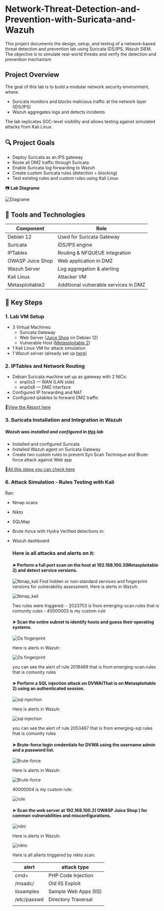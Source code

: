 # Network-Threat-Detection-and-Prevention-with-Suricata-and-Wazuh

This project documents the design, setup, and testing of a network-based threat detection and prevention lab using Suricata IDS/IPS, Wazuh SIEM. The objective is to simulate real-world threats and verify the detection and prevention mechanism

## Project Overview
The goal of this lab is to build a modular network security environment, where:

- Suricata monitors and blocks malicious traffic at the network layer (IDS/IPS)
- Wazuh aggregates logs and detects incidents

The lab replicates SOC-level visibility and allows testing against simulated attacks from Kali Linux.

## 🔍 Project Goals  

- Deploy Suricata as an IPS gateway
- Route all DMZ traffic through Suricata
- Enable Suricata log forwarding to Wazuh
- Create custom Suricata rules (detection + blocking)
- Test existing rules and custom rules using Kali Linux

📷 **Lab Diagrame** 

![Diagrame](images/diagrame.png) 
  
## 🧪 Tools and Technologies

| Component         | Role                                   |
| ----------------- | -------------------------------------- |
| Debian 12         | Used for Suricata Gateway              |
| Suricata          | IDS/IPS engine                         |
| IPTables          | Routing & NFQUEUE integration          |
| OWASP Juice Shop  | Web application in DMZ                 |
| Wazuh Server      | Log aggregation & alerting             |
| Kali Linux        | Attacker VM                            |
| Metasploitable2   | Additional vulnerable services in DMZ  |

## 🧩 Key Steps

### 1. Lab VM Setup
- 3 Virtual Machines:
  - Suricata Gateway
  - Web Server ([Juice Shop](https://github.com/juice-shop/juice-shop) on Debian 12)
  - Vulnerable Host ([Metasploitable 2](https://sourceforge.net/projects/metasploitable/))
- 1 Kali Linux VM for attack simulation
- 1 Wazuh server (already set up [here](https://github.com/Apelsyn582/Wazuh-SIEM-Home-Lab-Detection-of-Suspicious-Activities/tree/main?tab=readme-ov-file#wazuh-siem-home-lab--detection-and-prevention-of-suspicious-activities))

### 2. IPTables and Network Routing
- Debian Suricata machine set up as gateway with 2 NICs:
  - enp0s3 — WAN (LAN side)
  - enp0s8 — DMZ interface
- Configured IP forwarding and NAT
- Configured iptables to forward DMZ traffic

📄[View the Report here](https://github.com/Apelsyn582/Network-Threat-Detection-and-Prevention-with-Suricata-and-Wazuh/blob/main/Full%20Step-by-Step%20Instruction%20for%20step%202.pdf)

### 3. Suricata Installation and Integration in Wazuh

##### Wazuh was installed and configured in [this](https://github.com/Apelsyn582/Wazuh-SIEM-Home-Lab-Detection-of-Suspicious-Activities/tree/main?tab=readme-ov-file#wazuh-siem-home-lab--detection-and-prevention-of-suspicious-activities) lab
- Installed and configured Suricata
- Installed Wazuh agent on Suricata Gateway
- Create two custom rules to prevent Syn Scan Technique and Brute-force attack against Web app

📄[All this steps you can check here](https://github.com/Apelsyn582/Network-Threat-Detection-and-Prevention-with-Suricata-and-Wazuh/blob/main/Suricata%20Installation%20and%20Integration%20with%20Wazuh.pdf)


### 6. Attack Simulation - Rules Testing with Kali
Ran:
- Nmap scans
- Nikto
- SQLMap
- Brute-force with Hydra
Verified detections in:
- Wazuh dashboard

  ### Here is all attacks and alerts on it:
  #### ➤ Perform a full port scan on the host at 192.168.100.3(Metasploitable 2) and detect service versions.
  
    ![Nmap_kali](images/Nmap_scan.png)
    Find hidden or non-standard services and fingerprint versions for vulnerability assessment.
    Here is alerts in Wazuh:
  
    ![Nmap_kali](images/nmap_alerts.png)

    Two rules were triggered:
      - 2023753 is from emerging-scan.rules that is comunity rules
      - 40000003 is my custom rule
 
  #### ➤ Scan the entire subnet to identify hosts and guess their operating systems.

    ![Os fingerprint](images/Os_Fingerprint_scan.png)
  
    Here is alerts in Wazuh:

    ![Os fingerprint](images/os_detection_alerts.png)
  
    you can see the alert of rule 2018489 that is from emerging-scan.rules that is comunity rules

  #### ➤ Perform a SQL injection attack on DVWA(That is on Metasploitable 2) using an authenticated session.
  
    ![sql injection](images/sqlmap.png)
  
    Here is alerts in Wazuh:

    ![sql injection](images/sql_alerts.png)

    you can see the alert of rule 2053467 that is from emerging-sql.rules that is comunity rules

  #### ➤ Brute-force login credentials for DVWA using the username admin and a password list.

    ![Brute-force](images/brute_force_web.png)

    Here is alerts in Wazuh:

    ![Brute-force](images/hydra_alerts.png)

    40000004 is my custom rule:

    ![rule](images/rules.png)

  #### ➤ Scan the web server at 192.168.100.2( OWASP Juice Shop ) for common vulnerabilities and misconfigurations.
  
   ![nikti](images/nikto.png)

    Here is alerts in Wazuh:

    ![nikto](images/nikto_alerts.png)

   Here is all allerts triggered by nikto scan:

   | alert             | attack type                            |
   | ----------------- | -------------------------------------- |
   | cmd=              | PHP Code Injection                     |
   | /msadc/           | Old IIS Exploit                        |
   | iissamples        | Sample Web Apps (IIS)                  |
   | /etc/passwd       | Directory Traversal                    |
   | <script>          | XSS                                    |
   | cmd.exe           | RCE Attempt                            |
   | viewcode          | Info Disclosure                        |

    Source of rules is from emerging-web-server.rules that is comunity rules

  

### 7. Conclusion
????????????

